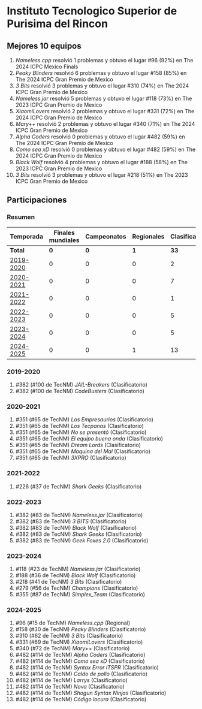 # Instituto Tecnologico Superior de Purisima del Rincon

## Mejores 10 equipos

1. _Nameless.cpp_ resolvió 1 problemas y obtuvo el lugar #96 (92%) en The 2024 ICPC Mexico Finals
1. _Peaky Blinders_ resolvió 6 problemas y obtuvo el lugar #158 (85%) en The 2024 ICPC Gran Premio de Mexico
1. _3 Bits_ resolvió 3 problemas y obtuvo el lugar #310 (74%) en The 2024 ICPC Gran Premio de Mexico
1. _Nameless.jar_ resolvió 5 problemas y obtuvo el lugar #118 (73%) en The 2023 ICPC Gran Premio de Mexico
1. _XiaomiLovers_ resolvió 2 problemas y obtuvo el lugar #331 (72%) en The 2024 ICPC Gran Premio de Mexico
1. _Mary++_ resolvió 2 problemas y obtuvo el lugar #340 (71%) en The 2024 ICPC Gran Premio de Mexico
1. _Alpha Coders_ resolvió 0 problemas y obtuvo el lugar #482 (59%) en The 2024 ICPC Gran Premio de Mexico
1. _Como sea xD_ resolvió 0 problemas y obtuvo el lugar #482 (59%) en The 2024 ICPC Gran Premio de Mexico
1. _Black Wolf_ resolvió 4 problemas y obtuvo el lugar #188 (58%) en The 2023 ICPC Gran Premio de Mexico
1. _3 Bits_ resolvió 3 problemas y obtuvo el lugar #218 (51%) en The 2023 ICPC Gran Premio de Mexico

## Participaciones

### Resumen

| Temporada | Finales mundiales | Campeonatos | Regionales | Clasificatorios | Equipos |
| --- | --- | --- | --- | --- | --- |
| **Total** | **0** | **0** | **1** | **33** | **33** |
| [2019-2020](#2019-2020) | 0 | 0 | 0 | 2 | 2 |
| [2020-2021](#2020-2021) | 0 | 0 | 0 | 7 | 7 |
| [2021-2022](#2021-2022) | 0 | 0 | 0 | 1 | 1 |
| [2022-2023](#2022-2023) | 0 | 0 | 0 | 5 | 5 |
| [2023-2024](#2023-2024) | 0 | 0 | 0 | 5 | 5 |
| [2024-2025](#2024-2025) | 0 | 0 | 1 | 13 | 13 |

### 2019-2020

1. #382 (#100 de TecNM) _JAIL-Breakers_ (Clasificatorio)
1. #382 (#100 de TecNM) _CodeBusters_ (Clasificatorio)

### 2020-2021

1. #351 (#65 de TecNM) _Los Empresaurios_ (Clasificatorio)
1. #351 (#65 de TecNM) _Los Tecpanas_ (Clasificatorio)
1. #351 (#65 de TecNM) _No se presentó_ (Clasificatorio)
1. #351 (#65 de TecNM) _El equipo buena onda_ (Clasificatorio)
1. #351 (#65 de TecNM) _Dream Lords_ (Clasificatorio)
1. #351 (#65 de TecNM) _Maquina del Mal_ (Clasificatorio)
1. #351 (#65 de TecNM) _3XPRO_ (Clasificatorio)

### 2021-2022

1. #226 (#37 de TecNM) _Shark Geeks_ (Clasificatorio)

### 2022-2023

1. #382 (#83 de TecNM) _Nameless.jar_ (Clasificatorio)
1. #382 (#83 de TecNM) _3 BITS_ (Clasificatorio)
1. #382 (#83 de TecNM) _Black Wolf_ (Clasificatorio)
1. #382 (#83 de TecNM) _Shark Geeks_ (Clasificatorio)
1. #382 (#83 de TecNM) _Geek Foxes 2.0_ (Clasificatorio)

### 2023-2024

1. #118 (#23 de TecNM) _Nameless.jar_ (Clasificatorio)
1. #188 (#36 de TecNM) _Black Wolf_ (Clasificatorio)
1. #218 (#41 de TecNM) _3 Bits_ (Clasificatorio)
1. #279 (#56 de TecNM) _Champions_ (Clasificatorio)
1. #355 (#87 de TecNM) _Simplex_Team_ (Clasificatorio)

### 2024-2025

1. #96 (#15 de TecNM) _Nameless.cpp_ (Regional)
1. #158 (#30 de TecNM) _Peaky Blinders_ (Clasificatorio)
1. #310 (#62 de TecNM) _3 Bits_ (Clasificatorio)
1. #331 (#69 de TecNM) _XiaomiLovers_ (Clasificatorio)
1. #340 (#72 de TecNM) _Mary++_ (Clasificatorio)
1. #482 (#114 de TecNM) _Alpha Coders_ (Clasificatorio)
1. #482 (#114 de TecNM) _Como sea xD_ (Clasificatorio)
1. #482 (#114 de TecNM) _Syntax Error ITSPR_ (Clasificatorio)
1. #482 (#114 de TecNM) _Caldo de pollo_ (Clasificatorio)
1. #482 (#114 de TecNM) _Larrys_ (Clasificatorio)
1. #482 (#114 de TecNM) _Nova_ (Clasificatorio)
1. #482 (#114 de TecNM) _Shogun Syntax Ninjas_ (Clasificatorio)
1. #482 (#114 de TecNM) _Código locura_ (Clasificatorio)



